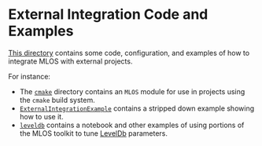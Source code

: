 # External Integration Code and Examples

[This directory](./#mlos-github-tree-view) contains some code, configuration, and examples of how to integrate MLOS with external projects.

For instance:

- The [`cmake`](./cmake/) directory contains an `MLOS` module for use in projects using the `cmake` build system.
- [`ExternalIntegrationExample`](./ExternalIntegrationExample/) contains a stripped down example showing how to use it.
- [`leveldb`](./leveldb/) contains a notebook and other examples of using portions of the MLOS toolkit to tune [LevelDb](https://github.com/google/leveldb) parameters.
